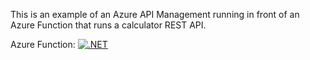 This is an example of an Azure API Management running in front of an Azure Function that runs a calculator REST API.

Azure Function: [![.NET](https://github.com/aariste/APIMIntegration/actions/workflows/mainCI.yml/badge.svg?branch=main)](https://github.com/aariste/APIMIntegration/actions/workflows/mainCI.yml)
